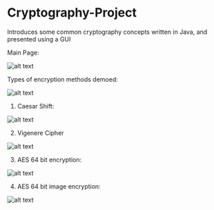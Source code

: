 # Cryptography-Project
Introduces some common cryptography concepts written in Java, and presented using a GUI

Main Page:

![alt text](https://i.imgur.com/ddsSR1A.png)

Types of encryption methods demoed: 

![alt text](https://i.imgur.com/Lb6ObJH.png)

1. Caesar Shift:

![alt text](https://i.imgur.com/qVUDhkO.png)

2. Vigenere Cipher

![alt text](https://i.imgur.com/Bj7wPBG.png)

3. AES 64 bit encryption:

![alt text](https://i.imgur.com/YeX54Rm.png)

4. AES 64 bit image encryption:

![alt text](https://i.imgur.com/albE96x.png)
